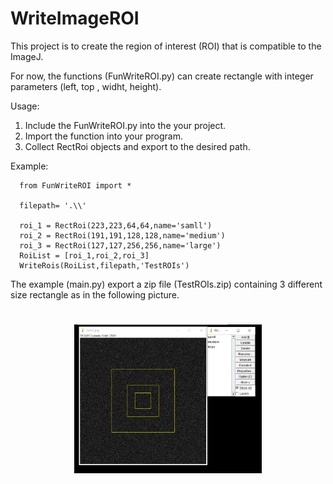 # WriteImageROI

This project is to create the region of interest (ROI) that is compatible to the ImageJ.

For now, the functions (FunWriteROI.py) can create rectangle with integer parameters (left, top , widht, height).

Usage:
1. Include the FunWriteROI.py into the your project.
2. Import the function into your program.
3. Collect RectRoi objects and export to the desired path.

Example:

```
  from FunWriteROI import *

  filepath= '.\\'

  roi_1 = RectRoi(223,223,64,64,name='samll')
  roi_2 = RectRoi(191,191,128,128,name='medium')
  roi_3 = RectRoi(127,127,256,256,name='large')
  RoiList = [roi_1,roi_2,roi_3]
  WriteRois(RoiList,filepath,'TestROIs')
```

The example (main.py) export a zip file (TestROIs.zip) containing 3 different size rectangle as in the following picture.
<h1 align="center">
<img src="TestResults.png" width="300">
